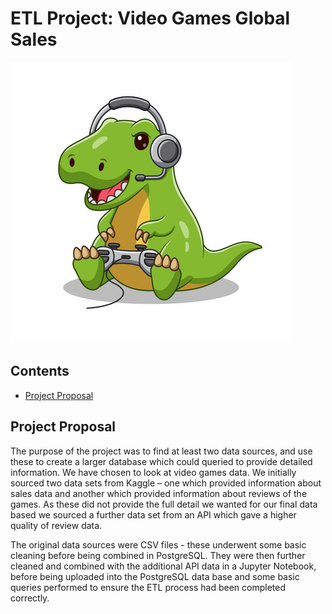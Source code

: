 # ETL Project: Video Games Global Sales

![Video_game_image](https://github.com/bradsmart1998/Project_2_Challenge/blob/main/Screenshots/video_dino.jpg)

## Contents
* [Project Proposal](#proposal-header)


## <a id="proposal-header"></a>Project Proposal
The purpose of the project was to find at least two data sources, and use these to create a larger database which could queried to provide detailed information. We have chosen to look at video games data. We initially sourced two data sets from Kaggle – one which provided information about sales data and another which provided information about reviews of the games. As these did not provide the full detail we wanted for our final data based we sourced a further data set from an API which gave a higher quality of review data. 

The original data sources were CSV files - these underwent some basic cleaning before being combined in PostgreSQL. They were then further cleaned and combined with the additional API data in a Jupyter Notebook, before being uploaded into the PostgreSQL data base and some basic queries performed to ensure the ETL process had been completed correctly. 


